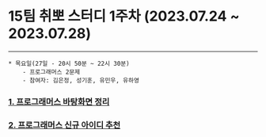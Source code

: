 
# 15팀 취뽀 스터디 1주차 (2023.07.24 ~ 2023.07.28)

---
    * 목요일(27일 - 20시 50분 ~ 22시 30분)
        - 프로그래머스 2문제
        - 참여자: 김은정, 성기훈, 유민우, 유하영

### <a href = "https://school.programmers.co.kr/learn/courses/30/lessons/161990"> 1. 프로그래머스 바탕화면 정리 </a>
### <a href = "https://school.programmers.co.kr/learn/courses/30/lessons/72410"> 2. 프로그래머스 신규 아이디 추천 </a>
